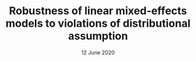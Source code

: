 ---
layout: page
collections: publications
title: Robustness of linear mixed‐effects models to violations of distributional assumption
authors: Schielzeth, H., Dingemanse, N. J., Nakagawa, S., Westneat, D. F., Allegue, H., Teplitsky, C., Réale, D., Dochtermann, N. A., Garamszegi, L. Z., & Araya‐Ajoy, Y. G.
year: 2020
date: 12 June 2020
doi: 10.1111/2041-210x.13434
journal: Methods in Ecology and Evolution
volume: 11
issue: 9
pages: 1141– 1152
---